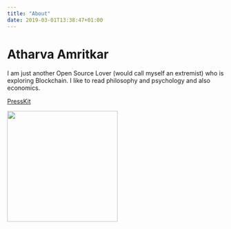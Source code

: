 ```yaml
---
title: "About"
date: 2019-03-01T13:38:47+01:00
---
```


# Atharva Amritkar

I am just another Open Source Lover (would call myself an extremist) who is exploring Blockchain. I like to read philosophy and psychology and also economics. 


[PressKit](../presskit)

<img src="../" width="256px" />
